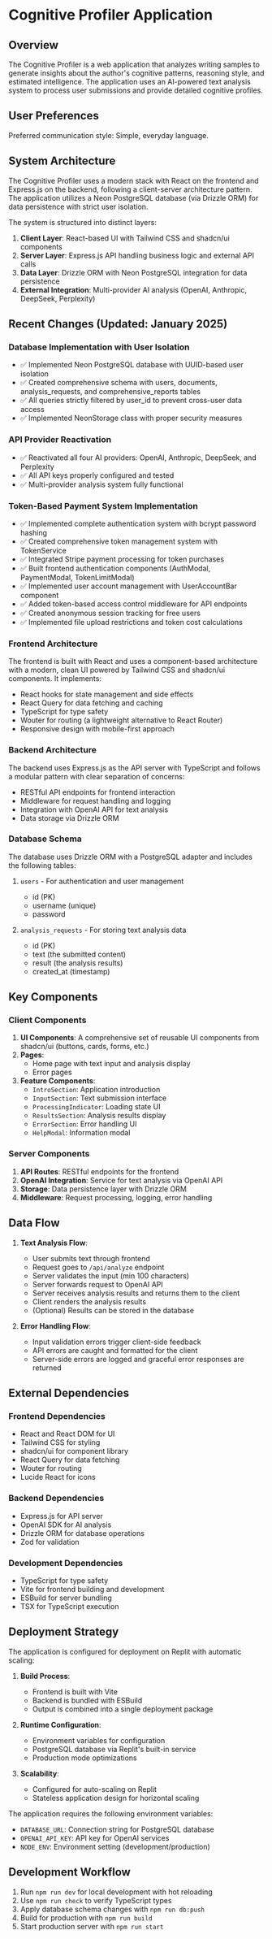 # Cognitive Profiler Application

## Overview

The Cognitive Profiler is a web application that analyzes writing samples to generate insights about the author's cognitive patterns, reasoning style, and estimated intelligence. The application uses an AI-powered text analysis system to process user submissions and provide detailed cognitive profiles.

## User Preferences

Preferred communication style: Simple, everyday language.

## System Architecture

The Cognitive Profiler uses a modern stack with React on the frontend and Express.js on the backend, following a client-server architecture pattern. The application utilizes a Neon PostgreSQL database (via Drizzle ORM) for data persistence with strict user isolation. 

The system is structured into distinct layers:
1. **Client Layer**: React-based UI with Tailwind CSS and shadcn/ui components
2. **Server Layer**: Express.js API handling business logic and external API calls
3. **Data Layer**: Drizzle ORM with Neon PostgreSQL integration for data persistence
4. **External Integration**: Multi-provider AI analysis (OpenAI, Anthropic, DeepSeek, Perplexity)

## Recent Changes (Updated: January 2025)

### Database Implementation with User Isolation
- ✅ Implemented Neon PostgreSQL database with UUID-based user isolation
- ✅ Created comprehensive schema with users, documents, analysis_requests, and comprehensive_reports tables
- ✅ All queries strictly filtered by user_id to prevent cross-user data access
- ✅ Implemented NeonStorage class with proper security measures

### API Provider Reactivation
- ✅ Reactivated all four AI providers: OpenAI, Anthropic, DeepSeek, and Perplexity
- ✅ All API keys properly configured and tested
- ✅ Multi-provider analysis system fully functional

### Token-Based Payment System Implementation
- ✅ Implemented complete authentication system with bcrypt password hashing
- ✅ Created comprehensive token management system with TokenService
- ✅ Integrated Stripe payment processing for token purchases
- ✅ Built frontend authentication components (AuthModal, PaymentModal, TokenLimitModal)
- ✅ Implemented user account management with UserAccountBar component
- ✅ Added token-based access control middleware for API endpoints
- ✅ Created anonymous session tracking for free users
- ✅ Implemented file upload restrictions and token cost calculations

### Frontend Architecture

The frontend is built with React and uses a component-based architecture with a modern, clean UI powered by Tailwind CSS and shadcn/ui components. It implements:

- React hooks for state management and side effects
- React Query for data fetching and caching
- TypeScript for type safety
- Wouter for routing (a lightweight alternative to React Router)
- Responsive design with mobile-first approach

### Backend Architecture

The backend uses Express.js as the API server with TypeScript and follows a modular pattern with clear separation of concerns:

- RESTful API endpoints for frontend interaction
- Middleware for request handling and logging
- Integration with OpenAI API for text analysis
- Data storage via Drizzle ORM

### Database Schema

The database uses Drizzle ORM with a PostgreSQL adapter and includes the following tables:

1. `users` - For authentication and user management
   - id (PK)
   - username (unique)
   - password

2. `analysis_requests` - For storing text analysis data
   - id (PK)
   - text (the submitted content)
   - result (the analysis results)
   - created_at (timestamp)

## Key Components

### Client Components

1. **UI Components**: A comprehensive set of reusable UI components from shadcn/ui (buttons, cards, forms, etc.)
2. **Pages**: 
   - Home page with text input and analysis display
   - Error pages
3. **Feature Components**:
   - `IntroSection`: Application introduction
   - `InputSection`: Text submission interface
   - `ProcessingIndicator`: Loading state UI
   - `ResultsSection`: Analysis results display
   - `ErrorSection`: Error handling UI
   - `HelpModal`: Information modal

### Server Components

1. **API Routes**: RESTful endpoints for the frontend
2. **OpenAI Integration**: Service for text analysis via OpenAI API
3. **Storage**: Data persistence layer with Drizzle ORM
4. **Middleware**: Request processing, logging, error handling

## Data Flow

1. **Text Analysis Flow**:
   - User submits text through frontend
   - Request goes to `/api/analyze` endpoint
   - Server validates the input (min 100 characters)
   - Server forwards request to OpenAI API
   - Server receives analysis results and returns them to the client
   - Client renders the analysis results
   - (Optional) Results can be stored in the database

2. **Error Handling Flow**:
   - Input validation errors trigger client-side feedback
   - API errors are caught and formatted for the client
   - Server-side errors are logged and graceful error responses are returned

## External Dependencies

### Frontend Dependencies

- React and React DOM for UI
- Tailwind CSS for styling
- shadcn/ui for component library
- React Query for data fetching
- Wouter for routing
- Lucide React for icons

### Backend Dependencies

- Express.js for API server
- OpenAI SDK for AI analysis
- Drizzle ORM for database operations
- Zod for validation

### Development Dependencies

- TypeScript for type safety
- Vite for frontend building and development
- ESBuild for server bundling
- TSX for TypeScript execution

## Deployment Strategy

The application is configured for deployment on Replit with automatic scaling:

1. **Build Process**:
   - Frontend is built with Vite
   - Backend is bundled with ESBuild
   - Output is combined into a single deployment package

2. **Runtime Configuration**:
   - Environment variables for configuration
   - PostgreSQL database via Replit's built-in service
   - Production mode optimizations

3. **Scalability**:
   - Configured for auto-scaling on Replit
   - Stateless application design for horizontal scaling

The application requires the following environment variables:
- `DATABASE_URL`: Connection string for PostgreSQL database
- `OPENAI_API_KEY`: API key for OpenAI services
- `NODE_ENV`: Environment setting (development/production)

## Development Workflow

1. Run `npm run dev` for local development with hot reloading
2. Use `npm run check` to verify TypeScript types
3. Apply database schema changes with `npm run db:push`
4. Build for production with `npm run build`
5. Start production server with `npm run start`